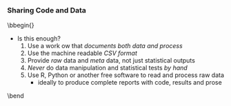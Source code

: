 




### Sharing Code and Data

\bbegin{}

* Is this enough?
     1. Use a work ow that _documents both data and process_
     2. Use the machine readable _CSV format_
     3. Provide _raw_ data and _meta_ data, not just statistical outputs
     4. _Never_ do data manipulation and statistical tests _by hand_
     5. Use R, Python or another free software to read and process raw data
          - ideally to produce complete reports with code, results and prose

\bend
